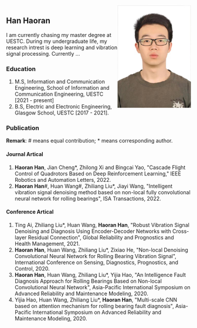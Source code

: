 <img align="right" src="https://github.com/Han-Adam/Han-Adam.github.io/blob/main/img.jpg" width="200px" />

## Han Haoran

I am currently chasing my master degree at UESTC. During my undergraduate life, my research intrest is deep learning and vibration signal processing. Currently ...

### Education

1. M.S, Information and Communication Engineering, School of Information and Communication Engineering, UESTC \[2021 - present\]
2. B.S, Electric and Electronic Engineering, Glasgow School, UESTC \[2017 - 2021\].

### Publication
**Remark**: # means equal contribution; * means corresponding author.
#### Journal Artical
1. **Haoran Han**, Jian Cheng*, Zhilong Xi and Bingcai Yao, "Cascade Flight Control of Quadrotors Based on Deep Reinforcement Learning," IEEE Robotics and Automation Letters, 2022.
2. **Haoran Han**#, Huan Wang#, Zhiliang Liu*, Jiayi Wang, "Intelligent vibration signal denoising method based on non-local fully convolutional neural network for rolling bearings", ISA Transactions, 2022.

#### Conference Artical
1. Ting Ai, Zhiliang Liu*, Huan Wang, **Haoran Han**, "Robust Vibration Signal Denoising and Diagnosis Using Encoder-Decoder Networks with Cross-layer Residual Connection", Global Reliability and Prognostics and Health Management, 2021.
2. **Haoran Han**, Huan Wang, Zhiliang Liu*, Zixiao He, "Non-local Denoising Convolutional Neural Network for Rolling Bearing Vibration Signal", International Conference on Sensing, Diagnostics, Prognostics, and Control, 2020.
3. **Haoran Han**, Huan Wang, Zhiliang Liu*, Yijia Hao, "An Intelligence Fault Diagnosis Approach for Rolling Bearings Based on Non-local Convolutional Neural Network", Asia-Pacific International Symposium on Advanced Reliability and Maintenance Modeling, 2020.
4. Yijia Hao, Huan Wang, Zhiliang Liu*, **Haoran Han**, "Multi-scale CNN based on attention mechanism for rolling bearing fault diagnosis", Asia-Pacific International Symposium on Advanced Reliability and Maintenance Modeling, 2020.
